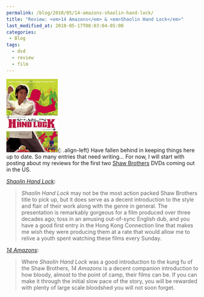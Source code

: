 ```yaml
---
permalink: /blog/2010/05/14-amazons-shaolin-hand-lock/
title: "Review: <em>14 Amazons</em> & <em>Shaolin Hand Lock</em>"
last_modified_at: 2010-05-17T08:03:04-05:00
categories:
 - Blog
tags:
  - dvd
  - review
  - film
---
```


![Shaolin Hand Lock](/assets/images/reviews/shaolin_hand_lock.jpg){: .align-left}
Have fallen behind in keeping things here up to date. So many entries that need writing... For now, I will start with
posting about my reviews for the first two [Shaw Brothers](http://en.wikipedia.org/wiki/Shaw_Brothers) DVDs coming out
in the US.

_[Shaolin Hand Lock](http://www.mania.com/shaolin-hand-lock_article_121880.html)_:

> _Shaolin Hand Lock_ may not be the most action packed Shaw Brothers title to pick up, but it does serve as a decent introduction to the style and flair of their work along with the genre in general. The presentation is remarkably gorgeous for a film produced over three decades ago; toss in an amusing out-of-sync English dub, and you have a good first entry in the Hong Kong Connection line that makes me wish they were producing them at a rate that would allow me to relive a youth spent watching these films every Sunday.

_[14 Amazons](http://www.mania.com/14-amazons_article_121881.html)_:

> Where _Shaolin Hand Lock_ was a good introduction to the kung fu of the Shaw Brothers, _14 Amazons_ is a decent companion introduction to how bloody, almost to the point of camp, their films can be. If you can make it through the initial slow pace of the story, you will be rewarded with plenty of large scale bloodshed you will not soon forget.